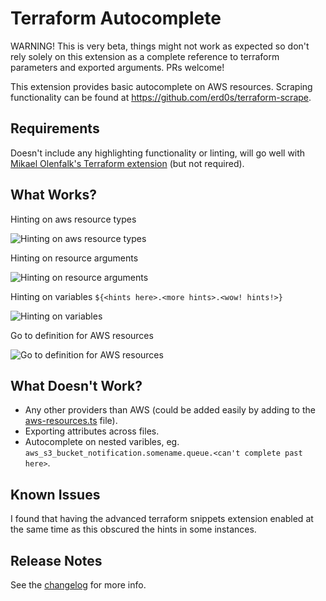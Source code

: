 # Terraform Autocomplete

WARNING! This is very beta, things might not work as expected so don't rely solely on this extension as a complete reference to terraform parameters and exported arguments. PRs welcome!

This extension provides basic autocomplete on AWS resources. Scraping functionality can be found at https://github.com/erd0s/terraform-scrape.

## Requirements

Doesn't include any highlighting functionality or linting, will go well with [Mikael Olenfalk's Terraform extension](https://github.com/mauve/vscode-terraform) (but not required).

## What Works?
Hinting on aws resource types

![Hinting on aws resource types](https://github.com/erd0s/terraform-autocomplete/raw/master/docs/1.gif)

Hinting on resource arguments

![Hinting on resource arguments](https://github.com/erd0s/terraform-autocomplete/raw/master/docs/2.gif)

Hinting on variables `${<hints here>.<more hints>.<wow! hints!>}`

![Hinting on variables](https://github.com/erd0s/terraform-autocomplete/raw/master/docs/3.gif)

Go to definition for AWS resources

![Go to definition for AWS resources](https://github.com/erd0s/terraform-autocomplete/raw/master/docs/4.gif)

## What Doesn't Work?
* Any other providers than AWS (could be added easily by adding to the [aws-resources.ts](https://github.com/erd0s/terraform-autocomplete/blob/master/src/aws-resources.ts) file).
* Exporting attributes across files.
* Autocomplete on nested varibles, eg. `aws_s3_bucket_notification.somename.queue.<can't complete past here>`.

## Known Issues

I found that having the advanced terraform snippets extension enabled at the same time as this obscured the hints in some instances.

## Release Notes

See the [changelog](https://github.com/erd0s/terraform-autocomplete/blob/master/CHANGELOG.md) for more info.
